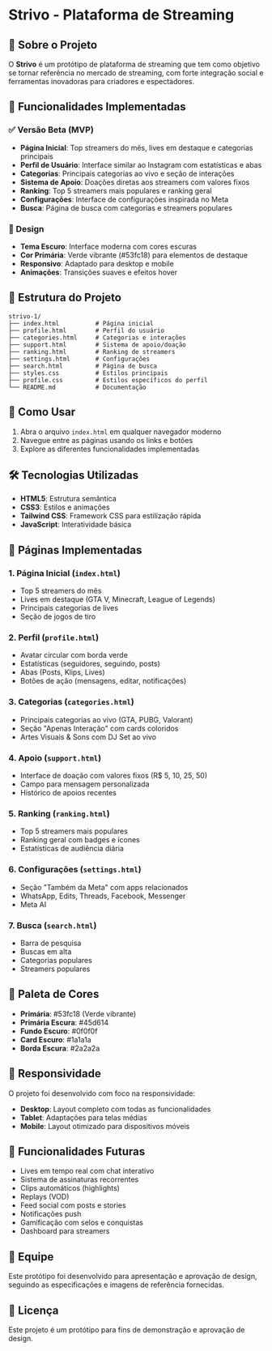 # Strivo - Plataforma de Streaming

## 📱 Sobre o Projeto

O **Strivo** é um protótipo de plataforma de streaming que tem como objetivo se tornar referência no mercado de streaming, com forte integração social e ferramentas inovadoras para criadores e espectadores.

## 🎯 Funcionalidades Implementadas

### ✅ Versão Beta (MVP)

- **Página Inicial**: Top streamers do mês, lives em destaque e categorias principais
- **Perfil de Usuário**: Interface similar ao Instagram com estatísticas e abas
- **Categorias**: Principais categorias ao vivo e seção de interações
- **Sistema de Apoio**: Doações diretas aos streamers com valores fixos
- **Ranking**: Top 5 streamers mais populares e ranking geral
- **Configurações**: Interface de configurações inspirada no Meta
- **Busca**: Página de busca com categorias e streamers populares

### 🎨 Design

- **Tema Escuro**: Interface moderna com cores escuras
- **Cor Primária**: Verde vibrante (#53fc18) para elementos de destaque
- **Responsivo**: Adaptado para desktop e mobile
- **Animações**: Transições suaves e efeitos hover

## 📁 Estrutura do Projeto

```
strivo-1/
├── index.html          # Página inicial
├── profile.html        # Perfil do usuário
├── categories.html     # Categorias e interações
├── support.html        # Sistema de apoio/doação
├── ranking.html        # Ranking de streamers
├── settings.html       # Configurações
├── search.html         # Página de busca
├── styles.css          # Estilos principais
├── profile.css         # Estilos específicos do perfil
└── README.md           # Documentação
```

## 🚀 Como Usar

1. Abra o arquivo `index.html` em qualquer navegador moderno
2. Navegue entre as páginas usando os links e botões
3. Explore as diferentes funcionalidades implementadas

## 🛠️ Tecnologias Utilizadas

- **HTML5**: Estrutura semântica
- **CSS3**: Estilos e animações
- **Tailwind CSS**: Framework CSS para estilização rápida
- **JavaScript**: Interatividade básica

## 📱 Páginas Implementadas

### 1. Página Inicial (`index.html`)
- Top 5 streamers do mês
- Lives em destaque (GTA V, Minecraft, League of Legends)
- Principais categorias de lives
- Seção de jogos de tiro

### 2. Perfil (`profile.html`)
- Avatar circular com borda verde
- Estatísticas (seguidores, seguindo, posts)
- Abas (Posts, Klips, Lives)
- Botões de ação (mensagens, editar, notificações)

### 3. Categorias (`categories.html`)
- Principais categorias ao vivo (GTA, PUBG, Valorant)
- Seção "Apenas Interação" com cards coloridos
- Artes Visuais & Sons com DJ Set ao vivo

### 4. Apoio (`support.html`)
- Interface de doação com valores fixos (R$ 5, 10, 25, 50)
- Campo para mensagem personalizada
- Histórico de apoios recentes

### 5. Ranking (`ranking.html`)
- Top 5 streamers mais populares
- Ranking geral com badges e ícones
- Estatísticas de audiência diária

### 6. Configurações (`settings.html`)
- Seção "Também da Meta" com apps relacionados
- WhatsApp, Edits, Threads, Facebook, Messenger
- Meta AI

### 7. Busca (`search.html`)
- Barra de pesquisa
- Buscas em alta
- Categorias populares
- Streamers populares

## 🎨 Paleta de Cores

- **Primária**: #53fc18 (Verde vibrante)
- **Primária Escura**: #45d614
- **Fundo Escuro**: #0f0f0f
- **Card Escuro**: #1a1a1a
- **Borda Escura**: #2a2a2a

## 📱 Responsividade

O projeto foi desenvolvido com foco na responsividade:
- **Desktop**: Layout completo com todas as funcionalidades
- **Tablet**: Adaptações para telas médias
- **Mobile**: Layout otimizado para dispositivos móveis

## 🔮 Funcionalidades Futuras

- Lives em tempo real com chat interativo
- Sistema de assinaturas recorrentes
- Clips automáticos (highlights)
- Replays (VOD)
- Feed social com posts e stories
- Notificações push
- Gamificação com selos e conquistas
- Dashboard para streamers

## 👥 Equipe

Este protótipo foi desenvolvido para apresentação e aprovação de design, seguindo as especificações e imagens de referência fornecidas.

## 📄 Licença

Este projeto é um protótipo para fins de demonstração e aprovação de design.